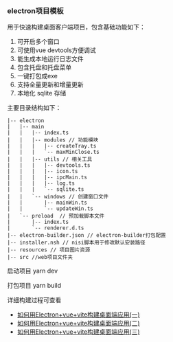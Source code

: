 ### electron项目模板

用于快速构建桌面客户端项目，包含基础功能如下：

1. 可开启多个窗口
2. 可使用vue devtools方便调试
3. 能生成本地运行日志文件
4. 包含托盘和托盘菜单
5. 一键打包成exe
6. 支持全量更新和增量更新
7. 本地化 sqlite 存储

主要目录结构如下：
``` 
|-- electron
|   |-- main 
|   |   |-- index.ts
|   |   |-- modules // 功能模块
|   |   |   |-- createTray.ts 
|   |   |   `-- maxMinClose.ts
|   |   |-- utils // 相关工具
|   |   |   |-- devtools.ts   
|   |   |   |-- icon.ts       
|   |   |   |-- ipcMain.ts    
|   |   |   |-- log.ts
|   |   |   `-- sqlite.ts
|   |   `-- windows // 创建窗口文件
|   |       |-- mainWin.ts
|   |       `-- updateWin.ts
|   `-- preload  // 预加载脚本文件
|       |-- index.ts
|       `-- renderer.d.ts
|-- electron-builder.json // electron-builder打包配置
|-- installer.nsh // nisi脚本用于修改默认安装路径
|-- resources // 项目图片资源
|-- src //web项目文件夹
```

启动项目 
yarn dev

打包项目
yarn build




详细构建过程可查看
* [如何用Electron+vue+vite构建桌面端应用(一)](https://github.com/Jesse121/blog/issues/3)
* [如何用Electron+vue+vite构建桌面端应用(二)](https://github.com/Jesse121/blog/issues/4)
* [如何用Electron+vue+vite构建桌面端应用(三)](https://github.com/Jesse121/blog/issues/5)

